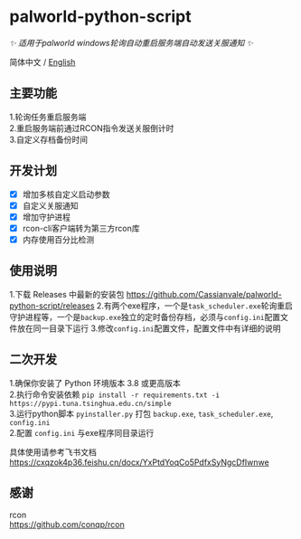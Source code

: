 # palworld-python-script  

_✨ 适用于palworld windows轮询自动重启服务端自动发送关服通知 ✨_  

简体中文 / [English](./README_EN.md)  

## 主要功能  

1.轮询任务重启服务端  
2.重启服务端前通过RCON指令发送关服倒计时  
3.自定义存档备份时间  

## 开发计划  

- [x] 增加多核自定义启动参数  
- [x] 自定义关服通知  
- [x] 增加守护进程  
- [x] rcon-cli客户端转为第三方rcon库  
- [x] 内存使用百分比检测  

## 使用说明

1.下载 Releases 中最新的安装包
https://github.com/Cassianvale/palworld-python-script/releases
2.有两个exe程序，一个是`task_scheduler.exe`轮询重启守护进程等，一个是`backup.exe`独立的定时备份存档，必须与`config.ini`配置文件放在同一目录下运行
3.修改`config.ini`配置文件，配置文件中有详细的说明

## 二次开发  

1.确保你安装了 Python 环境版本 3.8 或更高版本  
2.执行命令安装依赖 `pip install -r requirements.txt -i https://pypi.tuna.tsinghua.edu.cn/simple`  
3.运行python脚本 `pyinstaller.py` 打包 `backup.exe`, `task_scheduler.exe`, `config.ini`  
2.配置 `config.ini` 与exe程序同目录运行  

具体使用请参考飞书文档  
https://cxqzok4p36.feishu.cn/docx/YxPtdYoqCo5PdfxSyNgcDfIwnwe  

## 感谢  
rcon  
https://github.com/conqp/rcon  